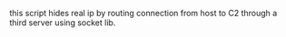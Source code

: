 this script hides real ip by routing connection from host to C2 through a third server using socket lib.
